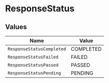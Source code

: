 # ResponseStatus


## Values

| Name                      | Value                     |
| ------------------------- | ------------------------- |
| `ResponseStatusCompleted` | COMPLETED                 |
| `ResponseStatusFailed`    | FAILED                    |
| `ResponseStatusPassed`    | PASSED                    |
| `ResponseStatusPending`   | PENDING                   |